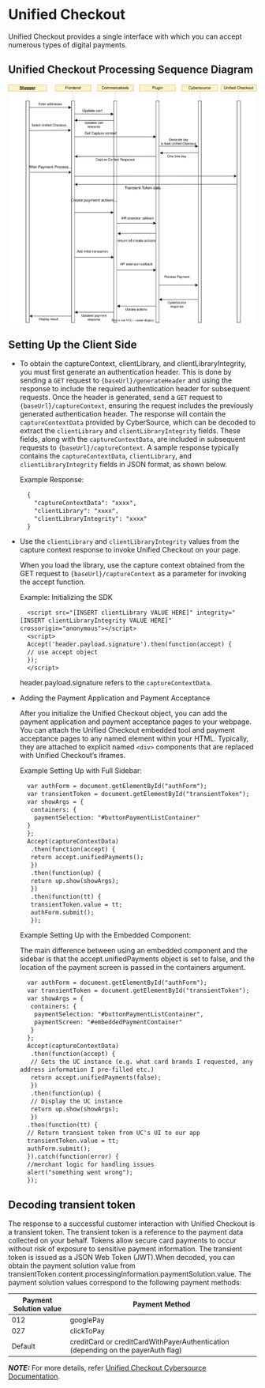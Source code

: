 # Unified Checkout

Unified Checkout provides a single interface with which you can accept numerous types of digital payments.

## Unified Checkout Processing Sequence Diagram

![Unified Checkout Processing flow](./Flow-Diagram-UnifiedCheckout.svg)


## Setting Up the Client Side

- To obtain the captureContext, clientLibrary, and clientLibraryIntegrity, you must first generate an authentication header. This is done by sending a `GET` request to `{baseUrl}/generateHeader` and using the response to include the required authentication header for subsequent requests. Once the header is generated, send a `GET` request to `{baseUrl}/captureContext`, ensuring the request includes the previously generated authentication header. The response will contain the `captureContextData` provided by CyberSource, which can be decoded to extract the `clientLibrary` and `clientLibraryIntegrity` fields. These fields, along with the `captureContextData`, are included in subsequent requests to `{baseUrl}/captureContext`. A sample response typically contains the `captureContextData`, `clientLibrary`, and `clientLibraryIntegrity` fields in JSON format, as shown below.

    Example Response:

        {
          "captureContextData": "xxxx",
          "clientLibrary": "xxxx",
          "clientLibraryIntegrity": "xxxx"
        }

- Use the `clientLibrary` and `clientLibraryIntegrity` values from the capture context response to invoke Unified Checkout on your page.

    When you load the library, use the capture context obtained from the GET request to `{baseUrl}/captureContext` as a parameter for invoking the accept function.

    Example: Initializing the SDK

        <script src="[INSERT clientLibrary VALUE HERE]" integrity="[INSERT clientLibraryIntegrity VALUE HERE]" crossorigin="anonymous"></script>
        <script>
        Accept('header.payload.signature').then(function(accept) {
        // use accept object
        });
        </script>

    header.payload.signature refers to the `captureContextData`.


- Adding the Payment Application and Payment Acceptance

    After you initialize the Unified Checkout object, you can add the payment application and payment acceptance pages to your webpage. You can attach the Unified Checkout embedded tool and payment acceptance pages to any named element within your HTML. Typically, they are attached to explicit named `<div>` components that are replaced with Unified Checkout’s iframes.

  Example Setting Up with Full Sidebar:

        var authForm = document.getElementById("authForm");
        var transientToken = document.getElementById("transientToken");
        var showArgs = {
         containers: {
          paymentSelection: "#buttonPaymentListContainer"
        }
        };
        Accept(captureContextData)
         .then(function(accept) {
         return accept.unifiedPayments();
         })
         .then(function(up) {
         return up.show(showArgs);
         })
         .then(function(tt) {
         transientToken.value = tt;
         authForm.submit();
         });

  Example Setting Up with the Embedded Component:
    
    The main difference between using an embedded component and the sidebar is that the accept.unifiedPayments object is set to false, and the location of the payment screen is passed in the containers argument.

        var authForm = document.getElementById("authForm");
        var transientToken = document.getElementById("transientToken");
        var showArgs = {
         containers: {
          paymentSelection: "#buttonPaymentListContainer",
          paymentScreen: "#embeddedPaymentContainer"
         }
        };
        Accept(captureContextData)
         .then(function(accept) {
         // Gets the UC instance (e.g. what card brands I requested, any address information I pre-filled etc.)
         return accept.unifiedPayments(false);
         })
         .then(function(up) {
         // Display the UC instance
         return up.show(showArgs);
         })
        .then(function(tt) {
        // Return transient token from UC's UI to our app
        transientToken.value = tt;
        authForm.submit();
        }).catch(function(error) {
        //merchant logic for handling issues
        alert("something went wrong");
        });

## Decoding transient token

The response to a successful customer interaction with Unified Checkout is a transient token. The transient token is a reference to the payment data collected on your behalf. Tokens allow secure card payments to occur without risk of exposure to sensitive payment information. The transient token is issued as a JSON Web Token (JWT).When decoded, you can obtain the payment solution value from transientToken.content.processingInformation.paymentSolution.value. The payment solution values correspond to the following payment methods:

| Payment Solution value | Payment Method     
| -------- | ------------------- | 
| 012     | googlePay              |                                       
| 027    |  clickToPay            |                                       
| Default   | creditCard or creditCardWithPayerAuthentication (depending on the payerAuth flag) | 


**_NOTE:_** For more details, refer [Unified Checkout Cybersource Documentation](https://developer.cybersource.com/docs/cybs/en-us/digital-accept-flex/developer/all/rest/digital-accept-flex/uc-intro.html).
